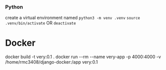 
### Python
create a virtual environment named
```python3 -m venv .venv```
```source .venv/bin/activate``` OR ```deactivate```


# Docker
docker build -t very:0.1 .
docker run --rm --name very-app -p 4000:4000 -v /home/rmc3408/django-docker:/app very:0.1